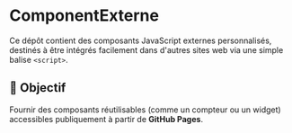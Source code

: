 # ComponentExterne

Ce dépôt contient des composants JavaScript externes personnalisés, destinés à être intégrés facilement dans d'autres sites web via une simple balise `<script>`.

## 🧩 Objectif
Fournir des composants réutilisables (comme un compteur ou un widget) accessibles publiquement à partir de **GitHub Pages**.

